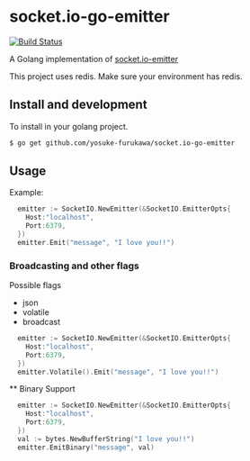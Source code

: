 socket.io-go-emitter
=====================

[![Build Status](https://travis-ci.org/yosuke-furukawa/socket.io-go-emitter.svg?branch=master)](https://travis-ci.org/yosuke-furukawa/socket.io-go-emitter)

A Golang implementation of [socket.io-emitter](https://github.com/Automattic/socket.io-emitter)

This project uses redis.
Make sure your environment has redis.

Install and development
--------------------

To install in your golang project.

```sh
$ go get github.com/yosuke-furukawa/socket.io-go-emitter
```

Usage
---------------------

Example:

```go
  emitter := SocketIO.NewEmitter(&SocketIO.EmitterOpts{
    Host:"localhost", 
    Port:6379,
  })
  emitter.Emit("message", "I love you!!")
```

### Broadcasting and other flags

Possible flags

- json
- volatile
- broadcast

```go
  emitter := SocketIO.NewEmitter(&SocketIO.EmitterOpts{
    Host:"localhost", 
    Port:6379,
  })
  emitter.Volatile().Emit("message", "I love you!!")
```

** Binary Support

```go
  emitter := SocketIO.NewEmitter(&SocketIO.EmitterOpts{
    Host:"localhost", 
    Port:6379,
  })
  val := bytes.NewBufferString("I love you!!")
  emitter.EmitBinary("message", val)
```

